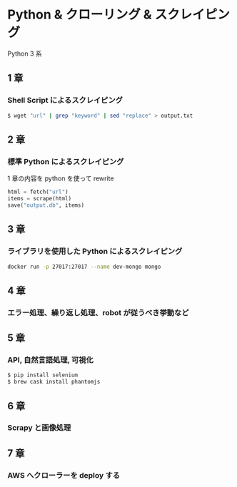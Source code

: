 # Python & クローリング & スクレイピング

Python 3 系

## 1 章

### Shell Script によるスクレイピング

```bash
$ wget "url" | grep "keyword" | sed "replace" > output.txt
```

## 2 章

### 標準 Python によるスクレイピング

1 章の内容を python を使って rewrite

```python
html = fetch("url")
items = scrape(html)
save("output.db", items)
```

## 3 章

### ライブラリを使用した Python によるスクレイピング

```bash
docker run -p 27017:27017 --name dev-mongo mongo
```

## 4 章

### エラー処理、繰り返し処理、robot が従うべき挙動など

## 5 章

### API, 自然言語処理, 可視化

```bash
$ pip install selenium
$ brew cask install phantomjs
```

## 6 章

### Scrapy と画像処理

## 7 章

### AWS へクローラーを deploy する
